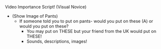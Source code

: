 Video Importance Script! (Visual Novice)

* (Show Image of Pants)
    * If someone told you to put on pants- would you put on these (A) or would you put on these? 
        * You may put on THESE but your friend from the UK would put on THESE!
        * Sounds, descriptions, images! 